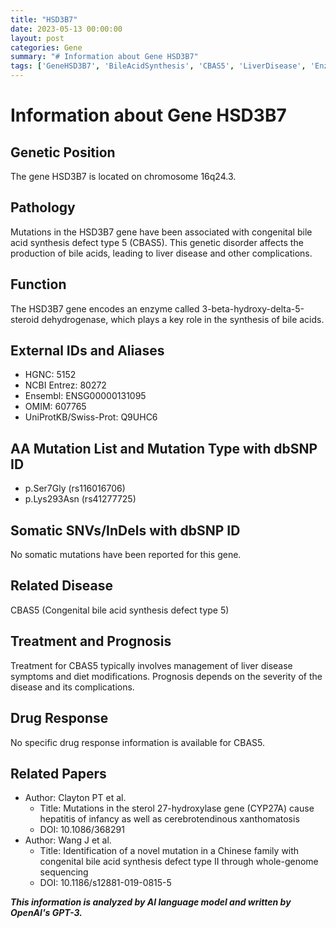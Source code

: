 ```yaml
---
title: "HSD3B7"
date: 2023-05-13 00:00:00
layout: post
categories: Gene
summary: "# Information about Gene HSD3B7"
tags: ['GeneHSD3B7', 'BileAcidSynthesis', 'CBAS5', 'LiverDisease', 'Enzyme', 'Mutation', 'Treatment', 'Prognosis']
---
```


# Information about Gene HSD3B7

## Genetic Position
The gene HSD3B7 is located on chromosome 16q24.3.

## Pathology
Mutations in the HSD3B7 gene have been associated with congenital bile acid synthesis defect type 5 (CBAS5). This genetic disorder affects the production of bile acids, leading to liver disease and other complications.

## Function
The HSD3B7 gene encodes an enzyme called 3-beta-hydroxy-delta-5-steroid dehydrogenase, which plays a key role in the synthesis of bile acids.

## External IDs and Aliases
- HGNC: 5152
- NCBI Entrez: 80272
- Ensembl: ENSG00000131095
- OMIM: 607765
- UniProtKB/Swiss-Prot: Q9UHC6

## AA Mutation List and Mutation Type with dbSNP ID
- p.Ser7Gly (rs116016706)
- p.Lys293Asn (rs41277725)

## Somatic SNVs/InDels with dbSNP ID
No somatic mutations have been reported for this gene.

## Related Disease
CBAS5 (Congenital bile acid synthesis defect type 5)

## Treatment and Prognosis
Treatment for CBAS5 typically involves management of liver disease symptoms and diet modifications. Prognosis depends on the severity of the disease and its complications.

## Drug Response
No specific drug response information is available for CBAS5.

## Related Papers
- Author: Clayton PT et al.
  - Title: Mutations in the sterol 27-hydroxylase gene (CYP27A) cause hepatitis of infancy as well as cerebrotendinous xanthomatosis
  - DOI: 10.1086/368291
- Author: Wang J et al.
  - Title: Identification of a novel mutation in a Chinese family with congenital bile acid synthesis defect type II through whole-genome sequencing
  - DOI: 10.1186/s12881-019-0815-5

**_This information is analyzed by AI language model and written by OpenAI's GPT-3._**